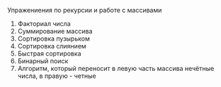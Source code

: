 Упражениения по рекурсии и работе с массивами
1) Факториал числа
2) Суммирование массива
3) Сортировка пузырьком
4) Сортировка слиянием
5) Быстрая сортировка 
6) Бинарный поиск
7) Алгоритм, который переносит в левую часть массива нечётные числа, в правую - четные
